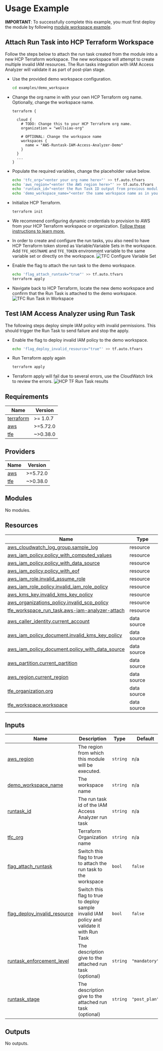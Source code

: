 <!-- BEGIN_TF_DOCS -->
# Usage Example

**IMPORTANT**: To successfully complete this example, you must first deploy the module by following [module workspace example](../module\_workspace/README.md).

## Attach Run Task into HCP Terraform Workspace

Follow the steps below to attach the run task created from the module into a new HCP Terraform workspace. The new workspace will attempt to create multiple invalid IAM resources. The Run tasks integration with IAM Access Analyzer will validate it as part of post-plan stage.

* Use the provided demo workspace configuration.

  ```bash
  cd examples/demo_workspace
  ```

* Change the org name in with your own HCP Terraform org name. Optionally, change the workspace name.

  ```hcl
  terraform {

    cloud {
      # TODO: Change this to your HCP Terraform org name.
      organization = "wellsiau-org"

      # OPTIONAL: Change the workspace name
      workspaces {
        name = "AWS-Runtask-IAM-Access-Analyzer-Demo"
      }
    }
    ...
  }
  ```

* Populate the required variables, change the placeholder value below.

  ```bash
  echo 'tfc_org="<enter your org name here>"' >> tf.auto.tfvars
  echo 'aws_region="<enter the AWS region here>"' >> tf.auto.tfvars
  echo 'runtask_id="<enter the Run Task ID output from previous module deployment>"' >> tf.auto.tfvars
  echo 'demo_workspace_name="<enter the same workspace name as in your terraform - cloud block>"' >> tf.auto.tfvars
  ```

* Initialize HCP Terraform.

  ```bash
  terraform init
  ```

* We recommend configuring dynamic credentials to provision to AWS from your HCP Terraform workspace or organization. [Follow these instructions to learn more.](https://developer.hashicorp.com/terraform/cloud-docs/workspaces/dynamic-provider-credentials/aws-configuration)

* In order to create and configure the run tasks, you also need to have HCP Terraform token stored as Variable/Variable Sets in the workspace. Add `TFE_HOSTNAME` and `TFE_TOKEN` environment variable to the same variable set or directly on the workspace. ![TFC Configure Variable Set](../diagram/TerraformCloud-VariableSets.png?raw=true "Configure HCP Terraform Variable Set")

* Enable the flag to attach the run task to the demo workspace.

   ```bash
   echo 'flag_attach_runtask="true"' >> tf.auto.tfvars
   terraform apply
   ```

* Navigate back to HCP Terraform, locate the new demo workspace and confirm that the Run Task is attached to the demo workspace. ![TFC Run Task in Workspace](../../diagram/TerraformCloud-RunTaskWorkspace.png?raw=true "Run Task attached to the demo workspace")

## Test IAM Access Analyzer using Run Task

The following steps deploy simple IAM policy with invalid permissions. This should trigger the Run Task to send failure and stop the apply.

* Enable the flag to deploy invalid IAM policy to the demo workspace.

  ```bash
  echo 'flag_deploy_invalid_resource="true"' >> tf.auto.tfvars
  ```

* Run Terraform apply again

  ```bash
  terraform apply
  ```

* Terraform apply will fail due to several errors, use the CloudWatch link to review the errors. ![HCP TF Run Task results](../../diagram/TerraformCloud-RunTaskOutput.png?raw=true "Run Task output with IAM Access Analyzer validation")

## Requirements

| Name | Version |
|------|---------|
| <a name="requirement_terraform"></a> [terraform](#requirement\_terraform) | >= 1.0.7 |
| <a name="requirement_aws"></a> [aws](#requirement\_aws) | >=5.72.0 |
| <a name="requirement_tfe"></a> [tfe](#requirement\_tfe) | ~>0.38.0 |

## Providers

| Name | Version |
|------|---------|
| <a name="provider_aws"></a> [aws](#provider\_aws) | >=5.72.0 |
| <a name="provider_tfe"></a> [tfe](#provider\_tfe) | ~>0.38.0 |

## Modules

No modules.

## Resources

| Name | Type |
|------|------|
| [aws_cloudwatch_log_group.sample_log](https://registry.terraform.io/providers/hashicorp/aws/latest/docs/resources/cloudwatch_log_group) | resource |
| [aws_iam_policy.policy_with_computed_values](https://registry.terraform.io/providers/hashicorp/aws/latest/docs/resources/iam_policy) | resource |
| [aws_iam_policy.policy_with_data_source](https://registry.terraform.io/providers/hashicorp/aws/latest/docs/resources/iam_policy) | resource |
| [aws_iam_policy.policy_with_eof](https://registry.terraform.io/providers/hashicorp/aws/latest/docs/resources/iam_policy) | resource |
| [aws_iam_role.invalid_assume_role](https://registry.terraform.io/providers/hashicorp/aws/latest/docs/resources/iam_role) | resource |
| [aws_iam_role_policy.invalid_iam_role_policy](https://registry.terraform.io/providers/hashicorp/aws/latest/docs/resources/iam_role_policy) | resource |
| [aws_kms_key.invalid_kms_key_policy](https://registry.terraform.io/providers/hashicorp/aws/latest/docs/resources/kms_key) | resource |
| [aws_organizations_policy.invalid_scp_policy](https://registry.terraform.io/providers/hashicorp/aws/latest/docs/resources/organizations_policy) | resource |
| [tfe_workspace_run_task.aws-iam-analyzer-attach](https://registry.terraform.io/providers/hashicorp/tfe/latest/docs/resources/workspace_run_task) | resource |
| [aws_caller_identity.current_account](https://registry.terraform.io/providers/hashicorp/aws/latest/docs/data-sources/caller_identity) | data source |
| [aws_iam_policy_document.invalid_kms_key_policy](https://registry.terraform.io/providers/hashicorp/aws/latest/docs/data-sources/iam_policy_document) | data source |
| [aws_iam_policy_document.policy_with_data_source](https://registry.terraform.io/providers/hashicorp/aws/latest/docs/data-sources/iam_policy_document) | data source |
| [aws_partition.current_partition](https://registry.terraform.io/providers/hashicorp/aws/latest/docs/data-sources/partition) | data source |
| [aws_region.current_region](https://registry.terraform.io/providers/hashicorp/aws/latest/docs/data-sources/region) | data source |
| [tfe_organization.org](https://registry.terraform.io/providers/hashicorp/tfe/latest/docs/data-sources/organization) | data source |
| [tfe_workspace.workspace](https://registry.terraform.io/providers/hashicorp/tfe/latest/docs/data-sources/workspace) | data source |

## Inputs

| Name | Description | Type | Default | Required |
|------|-------------|------|---------|:--------:|
| <a name="input_aws_region"></a> [aws\_region](#input\_aws\_region) | The region from which this module will be executed. | `string` | n/a | yes |
| <a name="input_demo_workspace_name"></a> [demo\_workspace\_name](#input\_demo\_workspace\_name) | The workspace name | `string` | n/a | yes |
| <a name="input_runtask_id"></a> [runtask\_id](#input\_runtask\_id) | The run task id of the IAM Access Analyzer run task | `string` | n/a | yes |
| <a name="input_tfc_org"></a> [tfc\_org](#input\_tfc\_org) | Terraform Organization name | `string` | n/a | yes |
| <a name="input_flag_attach_runtask"></a> [flag\_attach\_runtask](#input\_flag\_attach\_runtask) | Switch this flag to true to attach the run task to the workspace | `bool` | `false` | no |
| <a name="input_flag_deploy_invalid_resource"></a> [flag\_deploy\_invalid\_resource](#input\_flag\_deploy\_invalid\_resource) | Switch this flag to true to deploy sample invalid IAM policy and validate it with Run Task | `bool` | `false` | no |
| <a name="input_runtask_enforcement_level"></a> [runtask\_enforcement\_level](#input\_runtask\_enforcement\_level) | The description give to the attached run task (optional) | `string` | `"mandatory"` | no |
| <a name="input_runtask_stage"></a> [runtask\_stage](#input\_runtask\_stage) | The description give to the attached run task (optional) | `string` | `"post_plan"` | no |

## Outputs

No outputs.
<!-- END_TF_DOCS -->